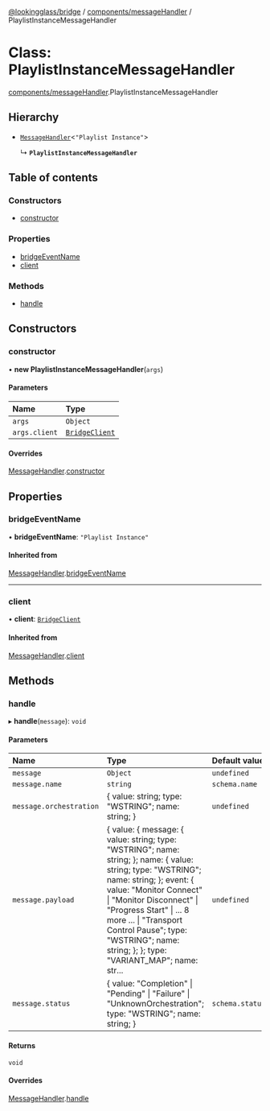 [@lookingglass/bridge](../README.md) / [components/messageHandler](../modules/components_messageHandler.md) / PlaylistInstanceMessageHandler

# Class: PlaylistInstanceMessageHandler

[components/messageHandler](../modules/components_messageHandler.md).PlaylistInstanceMessageHandler

## Hierarchy

- [`MessageHandler`](components_messageHandler.MessageHandler.md)<``"Playlist Instance"``\>

  ↳ **`PlaylistInstanceMessageHandler`**

## Table of contents

### Constructors

- [constructor](components_messageHandler.PlaylistInstanceMessageHandler.md#constructor)

### Properties

- [bridgeEventName](components_messageHandler.PlaylistInstanceMessageHandler.md#bridgeeventname)
- [client](components_messageHandler.PlaylistInstanceMessageHandler.md#client)

### Methods

- [handle](components_messageHandler.PlaylistInstanceMessageHandler.md#handle)

## Constructors

### constructor

• **new PlaylistInstanceMessageHandler**(`args`)

#### Parameters

| Name | Type |
| :------ | :------ |
| `args` | `Object` |
| `args.client` | [`BridgeClient`](client.BridgeClient.md) |

#### Overrides

[MessageHandler](components_messageHandler.MessageHandler.md).[constructor](components_messageHandler.MessageHandler.md#constructor)

## Properties

### bridgeEventName

• **bridgeEventName**: ``"Playlist Instance"``

#### Inherited from

[MessageHandler](components_messageHandler.MessageHandler.md).[bridgeEventName](components_messageHandler.MessageHandler.md#bridgeeventname)

___

### client

• **client**: [`BridgeClient`](client.BridgeClient.md)

#### Inherited from

[MessageHandler](components_messageHandler.MessageHandler.md).[client](components_messageHandler.MessageHandler.md#client)

## Methods

### handle

▸ **handle**(`message`): `void`

#### Parameters

| Name | Type | Default value |
| :------ | :------ | :------ |
| `message` | `Object` | `undefined` |
| `message.name` | `string` | `schema.name` |
| `message.orchestration` | { value: string; type: "WSTRING"; name: string; } | `undefined` |
| `message.payload` | { value: { message: { value: string; type: "WSTRING"; name: string; }; name: { value: string; type: "WSTRING"; name: string; }; event: { value: "Monitor Connect" \| "Monitor Disconnect" \| "Progress Start" \| ... 8 more ... \| "Transport Control Pause"; type: "WSTRING"; name: string; }; }; type: "VARIANT\_MAP"; name: str... | `undefined` |
| `message.status` | { value: "Completion" \| "Pending" \| "Failure" \| "UnknownOrchestration"; type: "WSTRING"; name: string; } | `schema.status` |

#### Returns

`void`

#### Overrides

[MessageHandler](components_messageHandler.MessageHandler.md).[handle](components_messageHandler.MessageHandler.md#handle)
